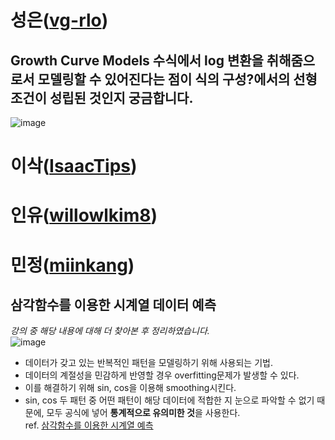 # 성은([vg-rlo](https://github.com/vg-rlo))

## Growth Curve Models 수식에서 log 변환을 취해줌으로서 모델링할 수 있어진다는 점이 식의 구성?에서의 선형조건이 성립된 것인지 궁금합니다. 

![image](https://user-images.githubusercontent.com/69677950/116641272-596ed380-a9a7-11eb-9163-d23cc18912df.png)



# 이삭([IsaacTips](https://github.com/IsaacTips))
# 인유([willowlkim8](https://github.com/willowkim8))
# 민정([miinkang](https://github.com/miinkang))
## 삼각함수를 이용한 시계열 데이터 예측 
*강의 중 해당 내용에 대해 더 찾아본 후 정리하였습니다.*    
![image](https://user-images.githubusercontent.com/68461606/116641026-d8afd780-a9a6-11eb-9af2-7d7c67f1f8b4.png)
- 데이터가 갖고 있는 반복적인 패턴을 모델링하기 위해 사용되는 기법. 
- 데이터의 계절성을 민감하게 반영할 경우 overfitting문제가 발생할 수 있다. 
- 이를 해결하기 위해 sin, cos을 이용해 smoothing시킨다.    
- sin, cos 두 패턴 중 어떤 패턴이 해당 데이터에 적합한 지 눈으로 파악할 수 없기 때문에, 모두 공식에 넣어 **통계적으로 유의미한 것**을 사용한다.    
ref. [삼각함수를 이용한 시계열 예측](https://blog.naver.com/PostView.nhn?blogId=ibuyworld&logNo=222021695385&parentCategoryNo=&categoryNo=&viewDate=&isShowPopularPosts=false&from=postView)
